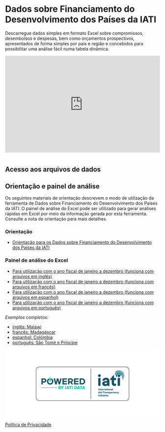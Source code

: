 # Dados sobre Financiamento do Desenvolvimento dos Países da IATI

<p class="lead">Descarregue dados simples em formato Excel sobre compromissos, desembolsos e despesas, bem como orçamentos prospectivos, apresentados de forma simples por país e região e concebidos para possibilitar uma análise fácil numa tabela dinâmica.</p>

<iframe width="100%" height="315" src="https://www.youtube.com/embed/fK67um9cUCs?controls=0" title="YouTube video player" frameborder="0" allow="accelerometer; autoplay; clipboard-write; encrypted-media; gyroscope; picture-in-picture" allowfullscreen style="margin:0px 0px 10px 0px;"></iframe>

<div class="text-md-center ml-md-5 mr-md-5">

## Acesso aos arquivos de dados

<download-file></download-file>

</div>

## Orientação e painel de análise

Os seguintes materiais de orientação descrevem o modo de utilização da ferramenta de Dados sobre Financiamento do Desenvolvimento dos Países da IATI. O painel de análise do Excel pode ser utilizado para gerar análises rápidas em Excel por meio da informação gerada por esta ferramenta. Consulte a nota de orientação para mais detalhes.

### Orientação

* [Orientação para os Dados sobre Financiamento do Desenvolvimento dos Países da IATI](/guidance/IATI%20CDFD%20Guidance_v2_PT.pdf)

### Painel de análise do Excel

* [Para utilização com o ano fiscal de janeiro a dezembro (funciona com arquivos em inglês)](/dashboards/v2%20IATI%20CDFD%20Analysis%20Dashboard_Jan-Dec.xlsx)
* [Para utilização com o ano fiscal de janeiro a dezembro (funciona com arquivos em francês)](/dashboards/v2%20Tableau%20de%20bord%20d’analyse%20de%20l’outil%20CDFD%20de%20l’IITA_Jan-Dec_FR.xlsx)
* [Para utilização com o ano fiscal de janeiro a dezembro (funciona com arquivos em espanhol)](/dashboards/v2%20Panel%20de%20analisis_Eni-Dic_ES.xlsx)
* [Para utilização com o ano fiscal de janeiro a dezembro (funciona com arquivos em português)](/dashboards/v2%20Painel%20de%20Análise%20de%20DFDP%20da%20IATI_Jan-Dez_PT.xlsx)

_Exemplos completos:_

* [inglês: Malawi](/dashboards/v2%20IATI%20CDFD%20Analysis%20Dashboard_Jan-Dec_Malawi%20Example.xlsx)
* [francês: Madagáscar](/dashboards/v2%20Tableau%20de%20bord%20d’analyse%20de%20l’outil%20CDFD%20de%20l’IITA_Jan-Déc_FR_Madagascar.xlsx)
* [espanhol: Colômbia](/dashboards/v2%20Panel%20de%20análisis_Eni-Dic_ES_Colombia.xlsx)
* [português: São Tomé e Príncipe](/dashboards/v2%20Painel%20de%20Análise%20de%20DFDP%20da%20IATI_Jan-Dez_PT_São%20Tomé%20e%20Príncipe.xlsx)

<p class="center-logo">
	<img src="/powered-by-iati.png" alt="Powered by IATI Data" />
</p>

[Política de Privacidade](https://iatistandard.org/en/privacy-policy/)
